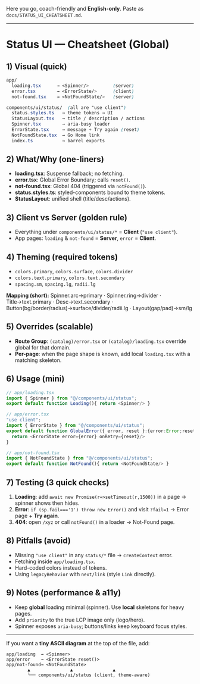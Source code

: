 Here you go, coach-friendly and **English-only**. Paste as `docs/STATUS_UI_CHEATSHEET.md`.

---

# Status UI — Cheatsheet (Global)

## 1) Visual (quick)

```css
app/
  loading.tsx      → <Spinner/>         (server)
  error.tsx        → <ErrorState/>      (client)
  not-found.tsx    → <NotFoundState/>   (server)

components/ui/status/  (all are "use client")
  status.styles.ts   → theme tokens → UI
  StatusLayout.tsx   → title / description / actions
  Spinner.tsx        → aria-busy loader
  ErrorState.tsx     → message + Try again (reset)
  NotFoundState.tsx  → Go Home link
  index.ts           → barrel exports
```

## 2) What/Why (one-liners)

- **loading.tsx**: Suspense fallback; no fetching.
- **error.tsx**: Global Error Boundary; calls `reset()`.
- **not-found.tsx**: Global 404 (triggered via `notFound()`).
- **status.styles.ts**: styled-components bound to theme tokens.
- **StatusLayout**: unified shell (title/desc/actions).

## 3) Client vs Server (golden rule)

- Everything under `components/ui/status/*` = **Client** (`"use client"`).
- App pages: `loading` & `not-found` = **Server**, `error` = **Client**.

## 4) Theming (required tokens)

- `colors.primary`, `colors.surface`, `colors.divider`
- `colors.text.primary`, `colors.text.secondary`
- `spacing.sm`, `spacing.lg`, `radii.lg`

**Mapping (short):**
Spinner.arc→primary · Spinner.ring→divider · Title→text.primary · Desc→text.secondary · Button(bg/border/radius)→surface/divider/radii.lg · Layout(gap/pad)→sm/lg

## 5) Overrides (scalable)

- **Route Group**: `(catalog)/error.tsx` or `(catalog)/loading.tsx` override global for that domain.
- **Per-page**: when the page shape is known, add local `loading.tsx` with a matching skeleton.

## 6) Usage (mini)

```ts
// app/loading.tsx
import { Spinner } from "@/components/ui/status";
export default function Loading(){ return <Spinner/> }

// app/error.tsx
"use client";
import { ErrorState } from "@/components/ui/status";
export default function GlobalError({ error, reset }:{error:Error;reset:()=>void}){
  return <ErrorState error={error} onRetry={reset}/>
}

// app/not-found.tsx
import { NotFoundState } from "@/components/ui/status";
export default function NotFound(){ return <NotFoundState/> }
```

## 7) Testing (3 quick checks)

1. **Loading**: add `await new Promise(r=>setTimeout(r,1500))` in a page → spinner shows then hides.
2. **Error**: `if (sp.fail==='1') throw new Error()` and visit `?fail=1` → Error page + **Try again**.
3. **404**: open `/xyz` or call `notFound()` in a loader → Not-Found page.

## 8) Pitfalls (avoid)

- Missing `"use client"` in any `status/*` file → `createContext` error.
- Fetching inside `app/loading.tsx`.
- Hard-coded colors instead of tokens.
- Using `legacyBehavior` with `next/link` (style `Link` directly).

## 9) Notes (performance & a11y)

- Keep **global** loading minimal (spinner). Use **local** skeletons for heavy pages.
- Add `priority` to the true LCP image only (logo/hero).
- Spinner exposes `aria-busy`; buttons/links keep keyboard focus styles.

---

If you want a **tiny ASCII diagram** at the top of the file, add:

```text
app/loading  → <Spinner>
app/error    → <ErrorState reset()>
app/not-found→ <NotFoundState>
        ▲               ▲               ▲
        └── components/ui/status (client, theme-aware)
```
